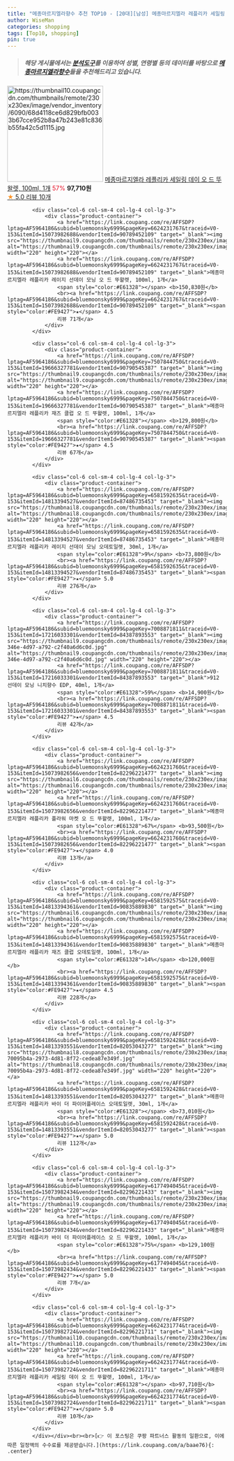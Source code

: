 ```yaml
---
title: "메종마르지엘라향수 추천 TOP10 - [20대][남성] 메종마르지엘라 레플리카 세일링 데이 오 드 뚜왈렛, 100ml, 1개"
author: WiseMan
categories: shopping
tags: [Top10, shopping]
pin: true
---
```


> ##### 해당 게시물에서는 [**분석도구**](https://itemscout.io/)를 이용하여 **성별**, **연령별** 등의 데이터를 바탕으로 [**메종마르지엘라향수**](https://link.coupang.com/a/baae76)들을 추천해드리고 있습니다.
<div class="container"><div class="row">
            <div class="col-6 col-sm-4 col-lg-4 col-lg-3">
                <div class="product-container">
                    <a href="https://link.coupang.com/re/AFFSDP?lptag=AF5964186&subid=bluemoonsky6999&pageKey=6624231774&traceid=V0-153&itemId=15073982724&vendorItemId=82296221711" target="_blank"><img src="https://thumbnail10.coupangcdn.com/thumbnails/remote/230x230ex/image/vendor_inventory/6090/68d4118ce6d829bfb0033b67cce952b8a47b243e81c836b55fa42c5d1115.jpg" alt="https://thumbnail10.coupangcdn.com/thumbnails/remote/230x230ex/image/vendor_inventory/6090/68d4118ce6d829bfb0033b67cce952b8a47b243e81c836b55fa42c5d1115.jpg" width="220" height="220"></a>
                    <a href="https://link.coupang.com/re/AFFSDP?lptag=AF5964186&subid=bluemoonsky6999&pageKey=6624231774&traceid=V0-153&itemId=15073982724&vendorItemId=82296221711" target="_blank">메종마르지엘라 레플리카 세일링 데이 오 드 뚜왈렛, 100ml, 1개</a>
                    <span style="color:#E61328">57%</span> <b>97,710원</b>
                    <br><a href="https://link.coupang.com/re/AFFSDP?lptag=AF5964186&subid=bluemoonsky6999&pageKey=6624231774&traceid=V0-153&itemId=15073982724&vendorItemId=82296221711" target="_blank"><span style="color:#FE9427">★</span> 5.0
                    리뷰 10개</a>
                </div>
            </div>
            
            <div class="col-6 col-sm-4 col-lg-4 col-lg-3">
                <div class="product-container">
                    <a href="https://link.coupang.com/re/AFFSDP?lptag=AF5964186&subid=bluemoonsky6999&pageKey=6624231767&traceid=V0-153&itemId=15073982688&vendorItemId=90789452109" target="_blank"><img src="https://thumbnail9.coupangcdn.com/thumbnails/remote/230x230ex/image/vendor_inventory/98d1/5d3af3e93443c2c1797b40287d2105437cfe823fe4a01ef860828728efa9.jpg" alt="https://thumbnail9.coupangcdn.com/thumbnails/remote/230x230ex/image/vendor_inventory/98d1/5d3af3e93443c2c1797b40287d2105437cfe823fe4a01ef860828728efa9.jpg" width="220" height="220"></a>
                    <a href="https://link.coupang.com/re/AFFSDP?lptag=AF5964186&subid=bluemoonsky6999&pageKey=6624231767&traceid=V0-153&itemId=15073982688&vendorItemId=90789452109" target="_blank">메종마르지엘라 레플리카 레이지 선데이 모닝 오 드 뚜왈렛, 100ml, 1개</a>
                    <span style="color:#E61328"></span> <b>150,830원</b>
                    <br><a href="https://link.coupang.com/re/AFFSDP?lptag=AF5964186&subid=bluemoonsky6999&pageKey=6624231767&traceid=V0-153&itemId=15073982688&vendorItemId=90789452109" target="_blank"><span style="color:#FE9427">★</span> 4.5
                    리뷰 71개</a>
                </div>
            </div>
            
            <div class="col-6 col-sm-4 col-lg-4 col-lg-3">
                <div class="product-container">
                    <a href="https://link.coupang.com/re/AFFSDP?lptag=AF5964186&subid=bluemoonsky6999&pageKey=7507844750&traceid=V0-153&itemId=19666327781&vendorItemId=90790545387" target="_blank"><img src="https://thumbnail9.coupangcdn.com/thumbnails/remote/230x230ex/image/vendor_inventory/a1b2/ba5941672e4297bb3b44a07c95fdd4cb3037d2f3484522d27a5012b57364.jpg" alt="https://thumbnail9.coupangcdn.com/thumbnails/remote/230x230ex/image/vendor_inventory/a1b2/ba5941672e4297bb3b44a07c95fdd4cb3037d2f3484522d27a5012b57364.jpg" width="220" height="220"></a>
                    <a href="https://link.coupang.com/re/AFFSDP?lptag=AF5964186&subid=bluemoonsky6999&pageKey=7507844750&traceid=V0-153&itemId=19666327781&vendorItemId=90790545387" target="_blank">메종마르지엘라 레플리카 재즈 클럽 오 드 뚜왈렛, 100ml, 1개</a>
                    <span style="color:#E61328"></span> <b>129,800원</b>
                    <br><a href="https://link.coupang.com/re/AFFSDP?lptag=AF5964186&subid=bluemoonsky6999&pageKey=7507844750&traceid=V0-153&itemId=19666327781&vendorItemId=90790545387" target="_blank"><span style="color:#FE9427">★</span> 4.5
                    리뷰 67개</a>
                </div>
            </div>
            
            <div class="col-6 col-sm-4 col-lg-4 col-lg-3">
                <div class="product-container">
                    <a href="https://link.coupang.com/re/AFFSDP?lptag=AF5964186&subid=bluemoonsky6999&pageKey=6581592635&traceid=V0-153&itemId=14813394527&vendorItemId=87486735453" target="_blank"><img src="https://thumbnail8.coupangcdn.com/thumbnails/remote/230x230ex/image/vendor_inventory/b85f/09fb494267a7374ae5a16317507c604e52795b0bd8c3533a1daeab5d5f62.jpg" alt="https://thumbnail8.coupangcdn.com/thumbnails/remote/230x230ex/image/vendor_inventory/b85f/09fb494267a7374ae5a16317507c604e52795b0bd8c3533a1daeab5d5f62.jpg" width="220" height="220"></a>
                    <a href="https://link.coupang.com/re/AFFSDP?lptag=AF5964186&subid=bluemoonsky6999&pageKey=6581592635&traceid=V0-153&itemId=14813394527&vendorItemId=87486735453" target="_blank">메종마르지엘라 레플리카 레이지 선데이 모닝 오데토일렛, 30ml, 1개</a>
                    <span style="color:#E61328">9%</span> <b>73,800원</b>
                    <br><a href="https://link.coupang.com/re/AFFSDP?lptag=AF5964186&subid=bluemoonsky6999&pageKey=6581592635&traceid=V0-153&itemId=14813394527&vendorItemId=87486735453" target="_blank"><span style="color:#FE9427">★</span> 5.0
                    리뷰 276개</a>
                </div>
            </div>
            
            <div class="col-6 col-sm-4 col-lg-4 col-lg-3">
                <div class="product-container">
                    <a href="https://link.coupang.com/re/AFFSDP?lptag=AF5964186&subid=bluemoonsky6999&pageKey=7008871811&traceid=V0-153&itemId=17216033301&vendorItemId=84387893553" target="_blank"><img src="https://thumbnail9.coupangcdn.com/thumbnails/remote/230x230ex/image/retail/images/2022/12/20/11/4/b5e96577-346e-4d97-a792-c2f40a6d6c0d.jpg" alt="https://thumbnail9.coupangcdn.com/thumbnails/remote/230x230ex/image/retail/images/2022/12/20/11/4/b5e96577-346e-4d97-a792-c2f40a6d6c0d.jpg" width="220" height="220"></a>
                    <a href="https://link.coupang.com/re/AFFSDP?lptag=AF5964186&subid=bluemoonsky6999&pageKey=7008871811&traceid=V0-153&itemId=17216033301&vendorItemId=84387893553" target="_blank">912 선데이 모닝 니치향수 EDP, 40ml, 1개</a>
                    <span style="color:#E61328">59%</span> <b>14,900원</b>
                    <br><a href="https://link.coupang.com/re/AFFSDP?lptag=AF5964186&subid=bluemoonsky6999&pageKey=7008871811&traceid=V0-153&itemId=17216033301&vendorItemId=84387893553" target="_blank"><span style="color:#FE9427">★</span> 4.5
                    리뷰 42개</a>
                </div>
            </div>
            
            <div class="col-6 col-sm-4 col-lg-4 col-lg-3">
                <div class="product-container">
                    <a href="https://link.coupang.com/re/AFFSDP?lptag=AF5964186&subid=bluemoonsky6999&pageKey=6624231760&traceid=V0-153&itemId=15073982656&vendorItemId=82296221477" target="_blank"><img src="https://thumbnail6.coupangcdn.com/thumbnails/remote/230x230ex/image/vendor_inventory/d27d/f843cab12e8cc56f1053ba32dd7eb40e2a2a7b060798bb84d726858f7164.jpg" alt="https://thumbnail6.coupangcdn.com/thumbnails/remote/230x230ex/image/vendor_inventory/d27d/f843cab12e8cc56f1053ba32dd7eb40e2a2a7b060798bb84d726858f7164.jpg" width="220" height="220"></a>
                    <a href="https://link.coupang.com/re/AFFSDP?lptag=AF5964186&subid=bluemoonsky6999&pageKey=6624231760&traceid=V0-153&itemId=15073982656&vendorItemId=82296221477" target="_blank">메종마르지엘라 레플리카 플라워 마켓 오 드 뚜왈렛, 100ml, 1개</a>
                    <span style="color:#E61328">67%</span> <b>93,500원</b>
                    <br><a href="https://link.coupang.com/re/AFFSDP?lptag=AF5964186&subid=bluemoonsky6999&pageKey=6624231760&traceid=V0-153&itemId=15073982656&vendorItemId=82296221477" target="_blank"><span style="color:#FE9427">★</span> 4.0
                    리뷰 13개</a>
                </div>
            </div>
            
            <div class="col-6 col-sm-4 col-lg-4 col-lg-3">
                <div class="product-container">
                    <a href="https://link.coupang.com/re/AFFSDP?lptag=AF5964186&subid=bluemoonsky6999&pageKey=6581592575&traceid=V0-153&itemId=14813394361&vendorItemId=90835889830" target="_blank"><img src="https://thumbnail6.coupangcdn.com/thumbnails/remote/230x230ex/image/vendor_inventory/213d/ea31245e34e3127a07dbdd22259efa4c08ad6c78908424f9d8fd58ba2c58.jpg" alt="https://thumbnail6.coupangcdn.com/thumbnails/remote/230x230ex/image/vendor_inventory/213d/ea31245e34e3127a07dbdd22259efa4c08ad6c78908424f9d8fd58ba2c58.jpg" width="220" height="220"></a>
                    <a href="https://link.coupang.com/re/AFFSDP?lptag=AF5964186&subid=bluemoonsky6999&pageKey=6581592575&traceid=V0-153&itemId=14813394361&vendorItemId=90835889830" target="_blank">메종마르지엘라 레플리카 재즈 클럽 오데토일렛, 100ml, 1개</a>
                    <span style="color:#E61328">14%</span> <b>120,000원</b>
                    <br><a href="https://link.coupang.com/re/AFFSDP?lptag=AF5964186&subid=bluemoonsky6999&pageKey=6581592575&traceid=V0-153&itemId=14813394361&vendorItemId=90835889830" target="_blank"><span style="color:#FE9427">★</span> 4.5
                    리뷰 228개</a>
                </div>
            </div>
            
            <div class="col-6 col-sm-4 col-lg-4 col-lg-3">
                <div class="product-container">
                    <a href="https://link.coupang.com/re/AFFSDP?lptag=AF5964186&subid=bluemoonsky6999&pageKey=6581592428&traceid=V0-153&itemId=14813393551&vendorItemId=82053043277" target="_blank"><img src="https://thumbnail8.coupangcdn.com/thumbnails/remote/230x230ex/image/retail/images/2447046922150929-70095b4a-2973-4d81-8f72-cedea87e349f.jpg" alt="https://thumbnail8.coupangcdn.com/thumbnails/remote/230x230ex/image/retail/images/2447046922150929-70095b4a-2973-4d81-8f72-cedea87e349f.jpg" width="220" height="220"></a>
                    <a href="https://link.coupang.com/re/AFFSDP?lptag=AF5964186&subid=bluemoonsky6999&pageKey=6581592428&traceid=V0-153&itemId=14813393551&vendorItemId=82053043277" target="_blank">메종마르지엘라 레플리카 바이 더 파이어플레이스 오데토일렛, 30ml, 1개</a>
                    <span style="color:#E61328"></span> <b>73,010원</b>
                    <br><a href="https://link.coupang.com/re/AFFSDP?lptag=AF5964186&subid=bluemoonsky6999&pageKey=6581592428&traceid=V0-153&itemId=14813393551&vendorItemId=82053043277" target="_blank"><span style="color:#FE9427">★</span> 5.0
                    리뷰 112개</a>
                </div>
            </div>
            
            <div class="col-6 col-sm-4 col-lg-4 col-lg-3">
                <div class="product-container">
                    <a href="https://link.coupang.com/re/AFFSDP?lptag=AF5964186&subid=bluemoonsky6999&pageKey=6177494045&traceid=V0-153&itemId=15073982434&vendorItemId=82296221433" target="_blank"><img src="https://thumbnail9.coupangcdn.com/thumbnails/remote/230x230ex/image/vendor_inventory/bf8b/37a138c56c6619d483f15ce3e196c9ebe9405ce44fdcf64ee822de8f04a1.jpg" alt="https://thumbnail9.coupangcdn.com/thumbnails/remote/230x230ex/image/vendor_inventory/bf8b/37a138c56c6619d483f15ce3e196c9ebe9405ce44fdcf64ee822de8f04a1.jpg" width="220" height="220"></a>
                    <a href="https://link.coupang.com/re/AFFSDP?lptag=AF5964186&subid=bluemoonsky6999&pageKey=6177494045&traceid=V0-153&itemId=15073982434&vendorItemId=82296221433" target="_blank">메종마르지엘라 레플리카 바이 더 파이어플레이스 오 드 뚜왈렛, 100ml, 1개</a>
                    <span style="color:#E61328">75%</span> <b>129,100원</b>
                    <br><a href="https://link.coupang.com/re/AFFSDP?lptag=AF5964186&subid=bluemoonsky6999&pageKey=6177494045&traceid=V0-153&itemId=15073982434&vendorItemId=82296221433" target="_blank"><span style="color:#FE9427">★</span> 5.0
                    리뷰 7개</a>
                </div>
            </div>
            
            <div class="col-6 col-sm-4 col-lg-4 col-lg-3">
                <div class="product-container">
                    <a href="https://link.coupang.com/re/AFFSDP?lptag=AF5964186&subid=bluemoonsky6999&pageKey=6624231774&traceid=V0-153&itemId=15073982724&vendorItemId=82296221711" target="_blank"><img src="https://thumbnail10.coupangcdn.com/thumbnails/remote/230x230ex/image/vendor_inventory/6090/68d4118ce6d829bfb0033b67cce952b8a47b243e81c836b55fa42c5d1115.jpg" alt="https://thumbnail10.coupangcdn.com/thumbnails/remote/230x230ex/image/vendor_inventory/6090/68d4118ce6d829bfb0033b67cce952b8a47b243e81c836b55fa42c5d1115.jpg" width="220" height="220"></a>
                    <a href="https://link.coupang.com/re/AFFSDP?lptag=AF5964186&subid=bluemoonsky6999&pageKey=6624231774&traceid=V0-153&itemId=15073982724&vendorItemId=82296221711" target="_blank">메종마르지엘라 레플리카 세일링 데이 오 드 뚜왈렛, 100ml, 1개</a>
                    <span style="color:#E61328"></span> <b>97,710원</b>
                    <br><a href="https://link.coupang.com/re/AFFSDP?lptag=AF5964186&subid=bluemoonsky6999&pageKey=6624231774&traceid=V0-153&itemId=15073982724&vendorItemId=82296221711" target="_blank"><span style="color:#FE9427">★</span> 5.0
                    리뷰 10개</a>
                </div>
            </div>
            </div></div><br><br>[👉 이 포스팅은 쿠팡 파트너스 활동의 일환으로, 이에 따른 일정액의 수수료를 제공받습니다.](https://link.coupang.com/a/baae76){: .center}